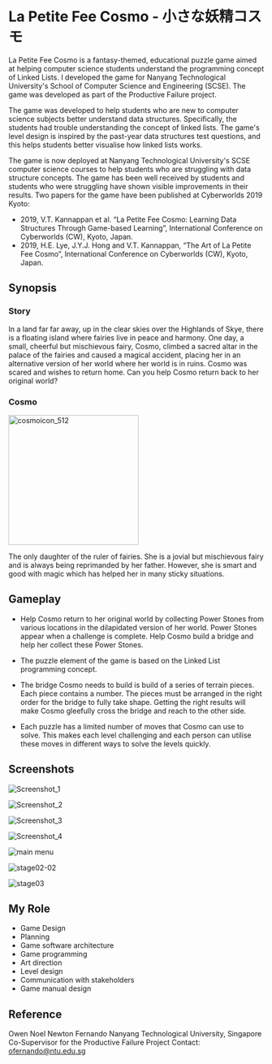 # La Petite Fee Cosmo - 小さな妖精コスモ

La Petite Fee Cosmo is a fantasy-themed, educational puzzle game aimed at helping computer science students understand the programming concept of Linked Lists. I developed the game for Nanyang Technological University's School of Computer Science and Engineering (SCSE). The game was developed as part of the Productive Failure project.

The game was developed to help students who are new to computer science subjects better understand data structures. Specifically, the students had trouble understanding the concept of linked lists. The game's level design is inspired by the past-year data structures test questions, and this helps students better visualise how linked lists works.

The game is now deployed at Nanyang Technological University's SCSE computer science courses to help students who are struggling with data structure concepts. The game has been well received by students and students who were struggling have shown visible improvements in their results. Two papers for the game have been published at Cyberworlds 2019 Kyoto:

- 2019, V.T. Kannappan et al. “La Petite Fee Cosmo: Learning Data Structures Through Game-based Learning”, International Conference on Cyberworlds (CW), Kyoto, Japan.
- 2019, H.E. Lye, J.Y.J. Hong and V.T. Kannappan, “The Art of La Petite Fee Cosmo”, International Conference on Cyberworlds (CW), Kyoto, Japan.

## Synopsis
### Story
In a land far far away, up in the clear skies over the Highlands of Skye, there is a floating island where fairies live in peace and harmony. One day, a small, cheerful but mischievous fairy, Cosmo, climbed a sacred altar in the palace of the fairies and caused a magical accident, placing her in an alternative version of her world where her world is in ruins. Cosmo was scared and wishes to return home. Can you help Cosmo return back to her original world?

### Cosmo
<img width="256" alt="cosmoicon_512" src="https://user-images.githubusercontent.com/9075833/225967959-4319d4f5-44d3-49e2-9e35-63cbe330ffd3.png">

The only daughter of the ruler of fairies. She is a jovial but mischievous fairy and is always being reprimanded by her father. However, she is smart and good with magic which has helped her in many sticky situations.

## Gameplay


- Help Cosmo return to her original world by collecting Power Stones from various locations in the dilapidated version of her world. Power Stones appear when a challenge is complete. Help Cosmo build a bridge and help her collect these Power Stones.

- The puzzle element of the game is based on the Linked List programming concept.

- The bridge Cosmo needs to build is build of a series of terrain pieces. Each piece contains a number. The pieces must be arranged in the right order for the bridge to fully take shape. Getting the right results will make Cosmo gleefully cross the bridge and reach to the other side.

- Each puzzle has a limited number of moves that Cosmo can use to solve. This makes each level challenging and each person can utilise these moves in different ways to solve the levels quickly.

## Screenshots
![Screenshot_1](https://user-images.githubusercontent.com/9075833/225989141-3d0d654c-e504-445b-95d2-65e730528e0d.png)

![Screenshot_2](https://user-images.githubusercontent.com/9075833/225989154-d873e398-f52f-4296-9410-98786feaf846.png)

![Screenshot_3](https://user-images.githubusercontent.com/9075833/225989160-1745887b-0279-4ea7-aefa-e58968125cfa.png)

![Screenshot_4](https://user-images.githubusercontent.com/9075833/225990009-02cd247f-5b7c-4d55-8fc6-8d3314f5539d.png)

![main menu](https://user-images.githubusercontent.com/9075833/225989721-87b2208c-7ab8-4486-a473-1382e6cc0b62.png)

![stage02-02](https://user-images.githubusercontent.com/9075833/225990020-456b5c70-fed7-4697-8c6a-53d792d46427.png)

![stage03](https://user-images.githubusercontent.com/9075833/225990026-4623ccdc-a96d-4680-ab61-a903e302713a.png)

## My Role
- Game Design
- Planning
- Game software architecture
- Game programming
- Art direction
- Level design
- Communication with stakeholders
- Game manual design

## Reference
Owen Noel Newton Fernando
Nanyang Technological University, Singapore
Co-Supervisor for the Productive Failure Project
Contact: ofernando@ntu.edu.sg
